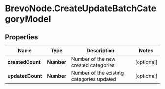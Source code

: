# BrevoNode.CreateUpdateBatchCategoryModel

## Properties
Name | Type | Description | Notes
------------ | ------------- | ------------- | -------------
**createdCount** | **Number** | Number of the new created categories | [optional] 
**updatedCount** | **Number** | Number of the existing categories updated | [optional] 


